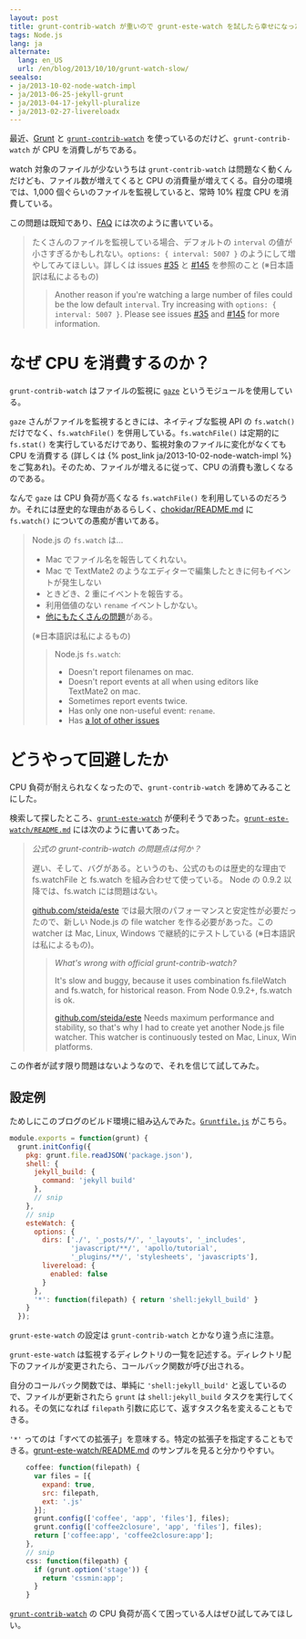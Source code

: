 ```yaml
---
layout: post
title: grunt-contrib-watch が重いので grunt-este-watch を試したら幸せになった
tags: Node.js
lang: ja
alternate:
  lang: en_US
  url: /en/blog/2013/10/10/grunt-watch-slow/
seealso:
- ja/2013-10-02-node-watch-impl
- ja/2013-06-25-jekyll-grunt
- ja/2013-04-17-jekyll-pluralize
- ja/2013-02-27-livereloadx
---
```

最近、[Grunt] と [`grunt-contrib-watch`] を使っているのだけど、`grunt-contrib-watch` が CPU を消費しがちである。

watch 対象のファイルが少ないうちは `grunt-contrib-watch` は問題なく動くんだけども、ファイル数が増えてくると CPU の消費量が増えてくる。自分の環境では、1,000 個ぐらいのファイルを監視していると、常時 10% 程度 CPU を消費している。

この問題は既知であり、[FAQ](https://github.com/gruntjs/grunt-contrib-watch/#why-is-the-watch-devouring-all-my-memorycpu) には次のように書いている。

> たくさんのファイルを監視している場合、デフォルトの `interval` の値が小さすぎるかもしれない。`options: { interval: 5007 }` のようにして増やしてみてほしい。詳しくは issues [#35](https://github.com/gruntjs/grunt-contrib-watch/issues/35) と [#145](https://github.com/gruntjs/grunt-contrib-watch/issues/145) を参照のこと (※日本語訳は私によるもの)
>> Another reason if you're watching a large number of files could be the low default `interval`. Try increasing with `options: { interval: 5007 }`. Please see issues [#35](https://github.com/gruntjs/grunt-contrib-watch/issues/35) and [#145](https://github.com/gruntjs/grunt-contrib-watch/issues/145) for more information.



なぜ CPU を消費するのか？
===========================

`grunt-contrib-watch` はファイルの監視に [`gaze`] というモジュールを使用している。

`gaze` さんがファイルを監視するときには、ネイティブな監視 API の `fs.watch()` だけでなく、`fs.watchFile()` を併用している。`fs.watchFile()` は定期的に `fs.stat()` を実行しているだけであり、監視対象のファイルに変化がなくても CPU を消費する (詳しくは {% post_link ja/2013-10-02-node-watch-impl %} をご覧あれ)。そのため、ファイルが増えるに従って、CPU の消費も激しくなるのである。

なんで `gaze` は CPU 負荷が高くなる `fs.watchFile()` を利用しているのだろうか。それには歴史的な理由があるらしく、[chokidar/README.md](https://github.com/paulmillr/chokidar) に `fs.watch()` についての愚痴が書いてある。

> Node.js の `fs.watch` は...
> 
> * Mac でファイル名を報告してくれない。
> * Mac で TextMate2 のようなエディターで編集したときに何もイベントが発生しない
> * ときどき、2 重にイベントを報告する。
> * 利用価値のない `rename` イベントしかない。
> * [他にもたくさんの問題](https://github.com/joyent/node/search?q=fs.watch&type=Issues)がある。
>
> (※日本語訳は私によるもの)
>
>> Node.js `fs.watch`:
>> 
>> * Doesn't report filenames on mac.
>> * Doesn't report events at all when using editors like TextMate2 on mac.
>> * Sometimes report events twice.
>> * Has only one non-useful event: `rename`.
>> * Has [a lot of other issues](https://github.com/joyent/node/search?q=fs.watch&type=Issues)



どうやって回避したか
====================

CPU 負荷が耐えられなくなったので、`grunt-contrib-watch` を諦めてみることにした。

検索して探したところ、[`grunt-este-watch`] が便利そうであった。[`grunt-este-watch/README.md`](https://github.com/steida/grunt-este-watch/blob/master/README.md) には次のように書いてあった。

> *公式の grunt-contrib-watch の問題点は何か？*
>
> 遅い、そして、バグがある。というのも、公式のものは歴史的な理由で fs.watchFile と fs.watch を組み合わせて使っている。
> Node の 0.9.2 以降では、fs.watch には問題はない。
> 
> [github.com/steida/este](http://github.com/steida/este) では最大限のパフォーマンスと安定性が必要だったので、新しい Node.js の file watcher を作る必要があった。この watcher は Mac, Linux, Windows で継続的にテストしている (※日本語訳は私によるもの)。
>
>> *What's wrong with official grunt-contrib-watch?*
>>
>> It's slow and buggy, because it uses combination fs.fileWatch and fs.watch, for
>> historical reason. From Node 0.9.2+, fs.watch is ok.
>> 
>> [github.com/steida/este](http://github.com/steida/este) Needs maximum performance and
>> stability, so that's why I had to create yet another Node.js file watcher.
>> This watcher is continuously tested on Mac, Linux, Win platforms.

この作者が試す限り問題はないようなので、それを信じて試してみた。


設定例
------

ためしにこのブログのビルド環境に組み込んでみた。[`Gruntfile.js`](https://github.com/nitoyon/tech.nitoyon.com/blob/b1fd0f12a6318b200390d8a2934d5cb66e46d454/Gruntfile.js) がこちら。

```javascript
module.exports = function(grunt) {
  grunt.initConfig({
    pkg: grunt.file.readJSON('package.json'),
    shell: {
      jekyll_build: {
        command: 'jekyll build'
      },
      // snip
    },
    // snip
    esteWatch: {
      options: {
        dirs: ['./', '_posts/*/', '_layouts', '_includes',
               'javascript/**/', 'apollo/tutorial',
               '_plugins/**/', 'stylesheets', 'javascripts'],
        livereload: {
          enabled: false
        }
      },
      '*': function(filepath) { return 'shell:jekyll_build' }
    }
  });
```

`grunt-este-watch` の設定は `grunt-contrib-watch` とかなり違う点に注意。

`grunt-este-watch` は監視するディレクトリの一覧を記述する。ディレクトリ配下のファイルが変更されたら、コールバック関数が呼び出される。

自分のコールバック関数では、単純に `'shell:jekyll_build'` と返しているので、ファイルが更新されたら `grunt` は `shell:jekyll_build` タスクを実行してくれる。その気になれば `filepath` 引数に応じて、返すタスク名を変えることもできる。

`'*'` ってのは「すべての拡張子」を意味する。特定の拡張子を指定することもできる。[grunt-este-watch/README.md](https://github.com/steida/grunt-este-watch/blob/master/README.md) のサンプルを見ると分かりやすい。

```javascript
    coffee: function(filepath) {
      var files = [{
        expand: true,
        src: filepath,
        ext: '.js'
      }];
      grunt.config(['coffee', 'app', 'files'], files);
      grunt.config(['coffee2closure', 'app', 'files'], files);
      return ['coffee:app', 'coffee2closure:app'];
    },
    // snip
    css: function(filepath) {
      if (grunt.option('stage')) {
        return 'cssmin:app';
      }
    }
```

[`grunt-contrib-watch`] の CPU 負荷が高くて困っている人はぜひ試してみてほしい。

[Grunt]:  http://gruntjs.com/
[`grunt-contrib-watch`]: https://github.com/gruntjs/grunt-contrib-watch
[`gaze`]: https://github.com/shama/gaze
[`grunt-este-watch`]: https://github.com/steida/grunt-este-watch/
